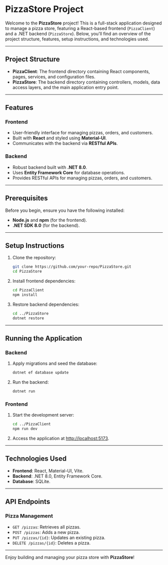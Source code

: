 # PizzaStore Project

Welcome to the **PizzaStore** project! This is a full-stack application designed to manage a pizza store, featuring a React-based frontend (`PizzaClient`) and a .NET backend (`PizzaStore`). Below, you'll find an overview of the project structure, features, setup instructions, and technologies used.

---

## Project Structure

-   **PizzaClient**: The frontend directory containing React components, pages, services, and configuration files.
-   **PizzaStore**: The backend directory containing controllers, models, data access layers, and the main application entry point.

---

## Features

### Frontend

-   User-friendly interface for managing pizzas, orders, and customers.
-   Built with **React** and styled using **Material-UI**.
-   Communicates with the backend via **RESTful APIs**.

### Backend

-   Robust backend built with **.NET 8.0**.
-   Uses **Entity Framework Core** for database operations.
-   Provides RESTful APIs for managing pizzas, orders, and customers.

---

## Prerequisites

Before you begin, ensure you have the following installed:

-   **Node.js** and **npm** (for the frontend).
-   **.NET SDK 8.0** (for the backend).

---

## Setup Instructions

1. Clone the repository:

    ```bash
    git clone https://github.com/your-repo/PizzaStore.git
    cd PizzaStore
    ```

2. Install frontend dependencies:

    ```bash
    cd PizzaClient
    npm install
    ```

3. Restore backend dependencies:

    ```bash
    cd ../PizzaStore
    dotnet restore
    ```

---

## Running the Application

### Backend

1. Apply migrations and seed the database:

    ```bash
    dotnet ef database update
    ```

2. Run the backend:

    ```bash
    dotnet run
    ```

### Frontend

1. Start the development server:

    ```bash
    cd ../PizzaClient
    npm run dev
    ```

2. Access the application at [http://localhost:5173](http://localhost:5173).

---

## Technologies Used

-   **Frontend**: React, Material-UI, Vite.
-   **Backend**: .NET 8.0, Entity Framework Core.
-   **Database**: SQLite.

---

## API Endpoints

### Pizza Management

-   `GET /pizzas`: Retrieves all pizzas.
-   `POST /pizzas`: Adds a new pizza.
-   `PUT /pizzas/{id}`: Updates an existing pizza.
-   `DELETE /pizzas/{id}`: Deletes a pizza.

---

Enjoy building and managing your pizza store with **PizzaStore**!
